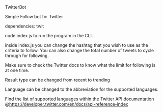 
TwitterBot

Simple Follow bot for Twitter

dependencies: twit

node index.js to run the program in the CLI.

inside index.js you can change the hashtag that you wish to use as the criteria to follow. You can also change the total number of tweets to cycle through for following.

Make sure to check the Twitter docs to know what the limit for following is at one time.

Result type can be changed from recent to trending

Language can be changed to the abbreviation for the supported languages.

Find the list of supported languages within the Twitter API documentation @https://developer.twitter.com/en/docs/api-reference-index
